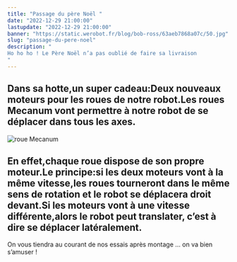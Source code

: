 ```yaml
---
title: "Passage du père Noël "
date: "2022-12-29 21:00:00"
lastupdate: "2022-12-29 21:00:00"
banner: "https://static.werobot.fr/blog/bob-ross/63aeb7868a07c/50.jpg"
slug: "passage-du-pere-noel"
description: " 
Ho ho ho ! Le Père Noël n’a pas oublié de faire sa livraison
"
---
```

## Dans sa hotte,un super cadeau:Deux nouveaux moteurs pour les roues de notre robot.Les roues Mecanum vont permettre à notre robot de se déplacer dans tous les axes. 

![roue Mecanum](https://static.werobot.fr/blog/bob-ross/63aec0fa211fb/75.jpg)

## En effet,chaque roue dispose de son propre moteur.Le principe:si les deux moteurs vont à la même vitesse,les roues tourneront dans le même sens de rotation et le robot se déplacera droit devant.Si les moteurs vont à une vitesse différente,alors le robot peut translater, c’est à dire se déplacer latéralement. 

On vous tiendra au courant de nos essais après montage … on va bien s’amuser ! 
    